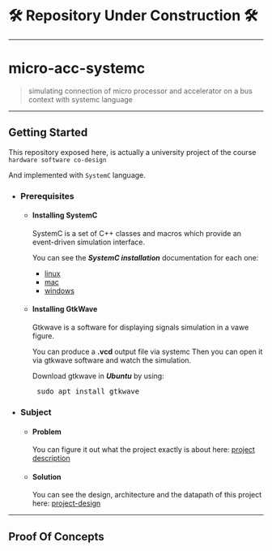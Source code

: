 # **🛠️ Repository Under Construction 🛠️**

<hr />

# micro-acc-systemc
> simulating connection of micro processor and accelerator on a bus context with systemc language 

<hr />

## Getting Started
This repository exposed here, is actually a university project of the course `hardware software co-design`

And implemented with `SystemC` language.

- ### Prerequisites
  - #### Installing SystemC
  
    SystemC is a set of C++ classes and macros which provide an event-driven simulation interface.
    
    You can see the ***SystemC installation*** documentation for each one:
    
      - [linux]()
      - [mac]()
      - [windows]()
      
  - #### Installing GtkWave
    
    Gtkwave is a software for displaying signals simulation in a vawe figure.
    
    You can produce a **.vcd** output file via systemc
    Then you can open it via gtkwave software and watch the simulation.
    
    Download gtkwave in ***Ubuntu*** by using:
    
    <pre> sudo apt install gtkwave </pre>
    
- ### Subject
  - #### Problem
    
    You can figure it out what the project exactly is about here: [project description]()
    
  - #### Solution
    
    You can see the design, architecture and the datapath of this project here: [project-design]() 
    
<hr />

## Proof Of Concepts
      
    
    
